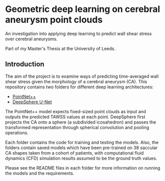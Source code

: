 # Geometric deep learning on cerebral aneurysm point clouds
An investigation into applying deep learning to predict wall shear stress over cerebral aneurysms.

Part of my Master's Thesis at the University of Leeds.

## Introduction
The aim of the project is to examine ways of predicting time-averaged wall shear stress given the morphology of a cerebral aneurysm (CA).
This repository contains two folders for different deep learning architectures:

- [PointNet++](https://arxiv.org/abs/1706.02413)
- [DeepSphere U-Net](https://openreview.net/pdf?id=B1e3OlStPB)

The PointNet++ model expects fixed-sized point clouds as input and outputs the predicted TAWSS values at each point. 
DeepSphere first projects the CA onto a sphere (a subdivided icosahedron) and passes the transformed representation through 
spherical convolution and pooling operations.

Each folder contains the code for training and testing the models. Also, the folders contain saved models which have been pre-trained on 38 saccular CA
shapes taken from a cohort of patients, with computational fluid dynamics (CFD) simulation results assumed to be the ground truth values.

Please see the README files in each folder for more information on running the models and the requirements.
